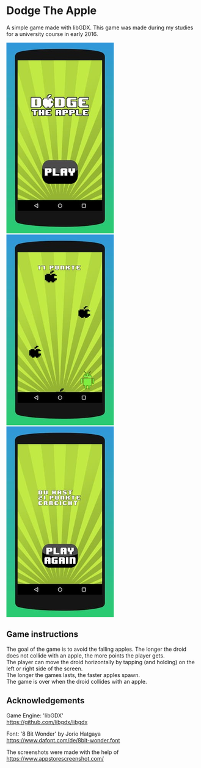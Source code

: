# Dodge The Apple

A simple game made with libGDX. This game was made during my studies for a university course in early 2016.

![Start](screenshots/screenshot_1.jpg)
![Game](screenshots/screenshot_2.jpg)
![Game Over](screenshots/screenshot_3.jpg)

## Game instructions

The goal of the game is to avoid the falling apples. The longer the droid does not collide with an apple, the more points the player gets.  
The player can move the droid horizontally by tapping (and holding) on the left or right side of the screen.  
The longer the games lasts, the faster apples spawn.  
The game is over when the droid collides with an apple.

## Acknowledgements

Game Engine: 'libGDX'  
https://github.com/libgdx/libgdx

Font: '8 Bit Wonder' by Jorio Hatgaya  
https://www.dafont.com/de/8bit-wonder.font

The screenshots were made with the help of https://www.appstorescreenshot.com/
